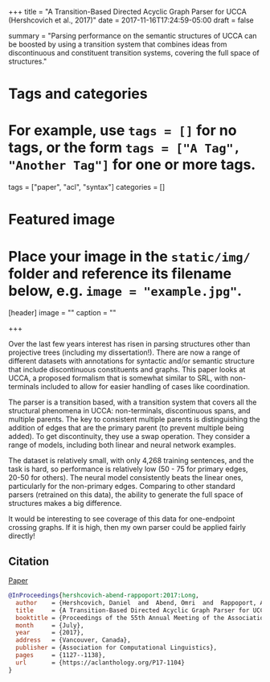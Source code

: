 +++
title = "A Transition-Based Directed Acyclic Graph Parser for UCCA (Hershcovich et al., 2017)"
date = 2017-11-16T17:24:59-05:00
draft = false

summary = "Parsing performance on the semantic structures of UCCA can be boosted by using a transition system that combines ideas from discontinuous and constituent transition systems, covering the full space of structures."

# Tags and categories
# For example, use `tags = []` for no tags, or the form `tags = ["A Tag", "Another Tag"]` for one or more tags.
tags = ["paper", "acl", "syntax"]
categories = []

# Featured image
# Place your image in the `static/img/` folder and reference its filename below, e.g. `image = "example.jpg"`.
[header]
image = ""
caption = ""

+++

Over the last few years interest has risen in parsing structures other than projective trees (including my dissertation!).
There are now a range of different datasets with annotations for syntactic and/or semantic structure that include discontinuous constituents and graphs.
This paper looks at UCCA, a proposed formalism that is somewhat similar to SRL, with non-terminals included to allow for easier handling of cases like coordination.

The parser is a transition based, with a transition system that covers all the structural phenomena in UCCA: non-terminals, discontinuous spans, and multiple parents.
The key to consistent multiple parents is distinguishing the addition of edges that are the primary parent (to prevent multiple being added).
To get discontinuity, they use a swap operation.
They consider a range of models, including both linear and neural network examples.

The dataset is relatively small, with only 4,268 training sentences, and the task is hard, so performance is relatively low (50 - 75 for primary edges, 20-50 for others).
The neural model consistently beats the linear ones, particularly for the non-primary edges.
Comparing to other standard parsers (retrained on this data), the ability to generate the full space of structures makes a big difference.

It would be interesting to see coverage of this data for one-endpoint crossing graphs.
If it is high, then my own parser could be applied fairly directly!

## Citation

[Paper](https://aclanthology.org/P17-1104)

```bibtex
@InProceedings{hershcovich-abend-rappoport:2017:Long,
  author    = {Hershcovich, Daniel  and  Abend, Omri  and  Rappoport, Ari},
  title     = {A Transition-Based Directed Acyclic Graph Parser for UCCA},
  booktitle = {Proceedings of the 55th Annual Meeting of the Association for Computational Linguistics (Volume 1: Long Papers)},
  month     = {July},
  year      = {2017},
  address   = {Vancouver, Canada},
  publisher = {Association for Computational Linguistics},
  pages     = {1127--1138},
  url       = {https://aclanthology.org/P17-1104}
}
```
